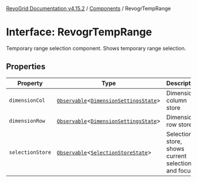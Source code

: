 [RevoGrid Documentation v4.15.2](README.md) / [Components](Namespace.Components.md) / RevogrTempRange

# Interface: RevogrTempRange

Temporary range selection component. Shows temporary range selection.

## Properties

| Property | Type | Description | Defined in |
| ------ | ------ | ------ | ------ |
| `dimensionCol` | [`Observable`](TypeAlias.Observable.md)\<[`DimensionSettingsState`](Interface.DimensionSettingsState.md)\> | Dimension column store | [src/components.d.ts:702](https://github.com/revolist/revogrid/blob/30cfedca97f5b42c948bd2668fa87c350d2411bd/src/components.d.ts#L702) |
| `dimensionRow` | [`Observable`](TypeAlias.Observable.md)\<[`DimensionSettingsState`](Interface.DimensionSettingsState.md)\> | Dimension row store | [src/components.d.ts:706](https://github.com/revolist/revogrid/blob/30cfedca97f5b42c948bd2668fa87c350d2411bd/src/components.d.ts#L706) |
| `selectionStore` | [`Observable`](TypeAlias.Observable.md)\<[`SelectionStoreState`](TypeAlias.SelectionStoreState.md)\> | Selection store, shows current selection and focus | [src/components.d.ts:710](https://github.com/revolist/revogrid/blob/30cfedca97f5b42c948bd2668fa87c350d2411bd/src/components.d.ts#L710) |
